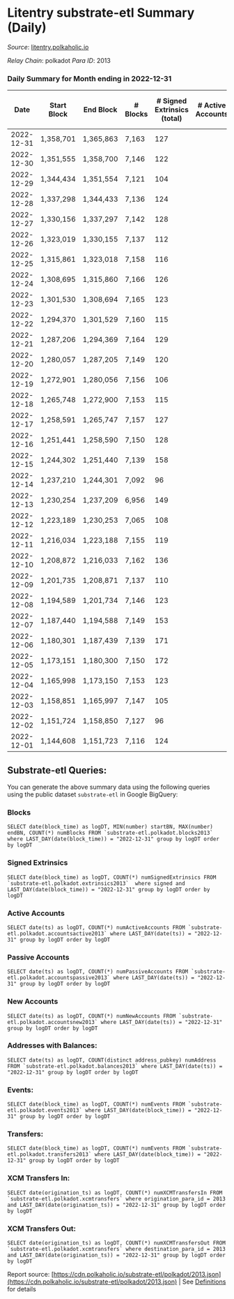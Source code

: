 # Litentry substrate-etl Summary (Daily)

_Source_: [litentry.polkaholic.io](https://litentry.polkaholic.io)

*Relay Chain*: polkadot
*Para ID*: 2013



### Daily Summary for Month ending in 2022-12-31


| Date | Start Block | End Block | # Blocks | # Signed Extrinsics (total) | # Active Accounts | # Passive | # New | # Addresses with Balances | # Events | # Transfers | # XCM Transfers In | # XCM Transfers Out | Issues | 
| ---- | ----------- | --------- | -------- | --------------------------- | ----------------- | --------- | ----- | ------------------------- | -------- | ----------- | ------------------ | ------------------- | ------ |
| 2022-12-31 | 1,358,701 | 1,365,863 | 7,163 | 127 |  |  |  | 4,741 | 20,358 |   |   |   |  |
| 2022-12-30 | 1,351,555 | 1,358,700 | 7,146 | 122 |  |  |  | 4,739 | 20,223 |   |   |   |  |
| 2022-12-29 | 1,344,434 | 1,351,554 | 7,121 | 104 |  |  |  | 4,739 | 18,752 |   |   |   |  |
| 2022-12-28 | 1,337,298 | 1,344,433 | 7,136 | 124 |  |  |  | 4,738 | 20,136 |   |   |   |  |
| 2022-12-27 | 1,330,156 | 1,337,297 | 7,142 | 128 |  |  |  | 4,737 | 20,151 |   |   |   |  |
| 2022-12-26 | 1,323,019 | 1,330,155 | 7,137 | 112 |  |  |  | 4,738 | 19,980 |   |   |   |  |
| 2022-12-25 | 1,315,861 | 1,323,018 | 7,158 | 116 |  |  |  |  | 19,972 |   |   |   |  |
| 2022-12-24 | 1,308,695 | 1,315,860 | 7,166 | 126 |  |  |  |  | 20,039 |   |   |   |  |
| 2022-12-23 | 1,301,530 | 1,308,694 | 7,165 | 123 |  |  |  |  | 19,988 |   |   |   |  |
| 2022-12-22 | 1,294,370 | 1,301,529 | 7,160 | 115 |  |  |  |  | 19,910 |   |   |   |  |
| 2022-12-21 | 1,287,206 | 1,294,369 | 7,164 | 129 |  |  |  |  | 19,967 |   |   |   |  |
| 2022-12-20 | 1,280,057 | 1,287,205 | 7,149 | 120 |  |  |  |  | 19,865 |   |   |   |  |
| 2022-12-19 | 1,272,901 | 1,280,056 | 7,156 | 106 |  |  |  |  | 19,744 | 1  |   |   |  |
| 2022-12-18 | 1,265,748 | 1,272,900 | 7,153 | 115 |  |  |  |  | 19,722 |   |   |   |  |
| 2022-12-17 | 1,258,591 | 1,265,747 | 7,157 | 127 |  |  |  | 4,731 | 19,837 |   |   |   |  |
| 2022-12-16 | 1,251,441 | 1,258,590 | 7,150 | 128 |  |  |  | 4,731 | 19,844 |   |   |   |  |
| 2022-12-15 | 1,244,302 | 1,251,440 | 7,139 | 158 |  |  |  | 4,731 | 19,876 |   |   |   |  |
| 2022-12-14 | 1,237,210 | 1,244,301 | 7,092 | 96 |  |  |  |  | 19,318 |   |   |   |  |
| 2022-12-13 | 1,230,254 | 1,237,209 | 6,956 | 149 |  |  |  | 4,729 | 19,290 |   |   |   |  |
| 2022-12-12 | 1,223,189 | 1,230,253 | 7,065 | 108 |  |  |  |  | 19,189 |   |   |   |  |
| 2022-12-11 | 1,216,034 | 1,223,188 | 7,155 | 119 |  |  |  |  | 19,394 |   |   |   |  |
| 2022-12-10 | 1,208,872 | 1,216,033 | 7,162 | 136 |  |  |  |  | 19,465 |   |   |   |  |
| 2022-12-09 | 1,201,735 | 1,208,871 | 7,137 | 110 |  |  |  |  | 19,212 |   |   |   |  |
| 2022-12-08 | 1,194,589 | 1,201,734 | 7,146 | 123 |  |  |  |  | 19,253 |   |   |   |  |
| 2022-12-07 | 1,187,440 | 1,194,588 | 7,149 | 153 |  |  |  |  | 19,320 |   |   |   |  |
| 2022-12-06 | 1,180,301 | 1,187,439 | 7,139 | 171 |  |  |  |  | 19,218 |   |   |   |  |
| 2022-12-05 | 1,173,151 | 1,180,300 | 7,150 | 172 |  |  |  |  | 19,077 |   |   |   |  |
| 2022-12-04 | 1,165,998 | 1,173,150 | 7,153 | 123 |  |  |  |  | 18,671 |   |   |   |  |
| 2022-12-03 | 1,158,851 | 1,165,997 | 7,147 | 105 |  |  |  |  | 18,454 |   |   |   |  |
| 2022-12-02 | 1,151,724 | 1,158,850 | 7,127 | 96 |  |  |  |  | 18,313 |   |   |   |  |
| 2022-12-01 | 1,144,608 | 1,151,723 | 7,116 | 124 |  |  |  |  | 17,570 |   |   |   |  |

## Substrate-etl Queries:
You can generate the above summary data using the following queries using the public dataset `substrate-etl` in Google BigQuery:


### Blocks
```
SELECT date(block_time) as logDT, MIN(number) startBN, MAX(number) endBN, COUNT(*) numBlocks FROM `substrate-etl.polkadot.blocks2013`  where LAST_DAY(date(block_time)) = "2022-12-31" group by logDT order by logDT
```


### Signed Extrinsics
```
SELECT date(block_time) as logDT, COUNT(*) numSignedExtrinsics FROM `substrate-etl.polkadot.extrinsics2013`  where signed and LAST_DAY(date(block_time)) = "2022-12-31" group by logDT order by logDT
```


### Active Accounts
```
SELECT date(ts) as logDT, COUNT(*) numActiveAccounts FROM `substrate-etl.polkadot.accountsactive2013` where LAST_DAY(date(ts)) = "2022-12-31" group by logDT order by logDT
```


### Passive Accounts
```
SELECT date(ts) as logDT, COUNT(*) numPassiveAccounts FROM `substrate-etl.polkadot.accountspassive2013` where LAST_DAY(date(ts)) = "2022-12-31" group by logDT order by logDT
```


### New Accounts
```
SELECT date(ts) as logDT, COUNT(*) numNewAccounts FROM `substrate-etl.polkadot.accountsnew2013` where LAST_DAY(date(ts)) = "2022-12-31" group by logDT order by logDT
```


### Addresses with Balances:
```
SELECT date(ts) as logDT, COUNT(distinct address_pubkey) numAddress FROM `substrate-etl.polkadot.balances2013` where LAST_DAY(date(ts)) = "2022-12-31" group by logDT order by logDT
```


### Events:
```
SELECT date(block_time) as logDT, COUNT(*) numEvents FROM `substrate-etl.polkadot.events2013` where LAST_DAY(date(block_time)) = "2022-12-31" group by logDT order by logDT
```


### Transfers:
```
SELECT date(block_time) as logDT, COUNT(*) numEvents FROM `substrate-etl.polkadot.transfers2013` where LAST_DAY(date(block_time)) = "2022-12-31" group by logDT order by logDT
```


### XCM Transfers In:
```
SELECT date(origination_ts) as logDT, COUNT(*) numXCMTransfersIn FROM `substrate-etl.polkadot.xcmtransfers` where origination_para_id = 2013 and LAST_DAY(date(origination_ts)) = "2022-12-31" group by logDT order by logDT
```


### XCM Transfers Out:
```
SELECT date(origination_ts) as logDT, COUNT(*) numXCMTransfersOut FROM `substrate-etl.polkadot.xcmtransfers` where destination_para_id = 2013 and LAST_DAY(date(origination_ts)) = "2022-12-31" group by logDT order by logDT
```



Report source: [https://cdn.polkaholic.io/substrate-etl/polkadot/2013.json](https://cdn.polkaholic.io/substrate-etl/polkadot/2013.json) | See [Definitions](/DEFINITIONS.md) for details
